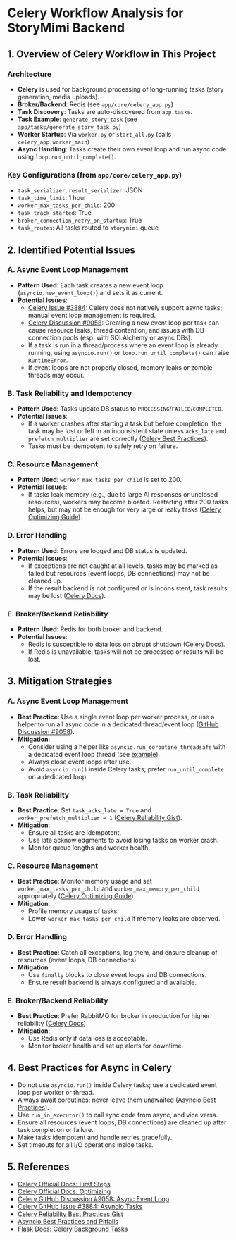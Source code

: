 # Celery Workflow Analysis for StoryMimi Backend

## 1. Overview of Celery Workflow in This Project

### Architecture
- **Celery** is used for background processing of long-running tasks (story generation, media uploads).
- **Broker/Backend**: Redis (see `app/core/celery_app.py`)
- **Task Discovery**: Tasks are auto-discovered from `app.tasks`.
- **Task Example**: `generate_story_task` (see `app/tasks/generate_story_task.py`)
- **Worker Startup**: Via `worker.py` or `start_all.py` (calls `celery_app.worker_main`)
- **Async Handling**: Tasks create their own event loop and run async code using `loop.run_until_complete()`.

### Key Configurations (from `app/core/celery_app.py`)
- `task_serializer`, `result_serializer`: JSON
- `task_time_limit`: 1 hour
- `worker_max_tasks_per_child`: 200
- `task_track_started`: True
- `broker_connection_retry_on_startup`: True
- `task_routes`: All tasks routed to `storymimi` queue

## 2. Identified Potential Issues

### A. Async Event Loop Management
- **Pattern Used**: Each task creates a new event loop (`asyncio.new_event_loop()`) and sets it as current.
- **Potential Issues**:
  - [Celery Issue #3884](https://github.com/celery/celery/issues/3884): Celery does not natively support async tasks; manual event loop management is required.
  - [Celery Discussion #9058](https://github.com/celery/celery/discussions/9058): Creating a new event loop per task can cause resource leaks, thread contention, and issues with DB connection pools (esp. with SQLAlchemy or async DBs).
  - If a task is run in a thread/process where an event loop is already running, using `asyncio.run()` or `loop.run_until_complete()` can raise `RuntimeError`.
  - If event loops are not properly closed, memory leaks or zombie threads may occur.

### B. Task Reliability and Idempotency
- **Pattern Used**: Tasks update DB status to `PROCESSING`/`FAILED`/`COMPLETED`.
- **Potential Issues**:
  - If a worker crashes after starting a task but before completion, the task may be lost or left in an inconsistent state unless `acks_late` and `prefetch_multiplier` are set correctly ([Celery Best Practices](https://gist.github.com/fjsj/da41321ac96cf28a96235cb20e7236f6)).
  - Tasks must be idempotent to safely retry on failure.

### C. Resource Management
- **Pattern Used**: `worker_max_tasks_per_child` is set to 200.
- **Potential Issues**:
  - If tasks leak memory (e.g., due to large AI responses or unclosed resources), workers may become bloated. Restarting after 200 tasks helps, but may not be enough for very large or leaky tasks ([Celery Optimizing Guide](https://docs.celeryq.dev/en/stable/userguide/optimizing.html)).

### D. Error Handling
- **Pattern Used**: Errors are logged and DB status is updated.
- **Potential Issues**:
  - If exceptions are not caught at all levels, tasks may be marked as failed but resources (event loops, DB connections) may not be cleaned up.
  - If the result backend is not configured or is inconsistent, task results may be lost ([Celery Docs](https://docs.celeryproject.org/en/stable/getting-started/first-steps-with-celery.html#keeping-results)).

### E. Broker/Backend Reliability
- **Pattern Used**: Redis for both broker and backend.
- **Potential Issues**:
  - Redis is susceptible to data loss on abrupt shutdown ([Celery Docs](https://docs.celeryproject.org/en/stable/getting-started/first-steps-with-celery.html#choosing-a-broker)).
  - If Redis is unavailable, tasks will not be processed or results will be lost.

## 3. Mitigation Strategies

### A. Async Event Loop Management
- **Best Practice**: Use a single event loop per worker process, or use a helper to run all async code in a dedicated thread/event loop ([GitHub Discussion #9058](https://github.com/celery/celery/discussions/9058)).
- **Mitigation**:
  - Consider using a helper like `asyncio.run_coroutine_threadsafe` with a dedicated event loop thread (see [example](https://github.com/celery/celery/discussions/9058)).
  - Always close event loops after use.
  - Avoid `asyncio.run()` inside Celery tasks; prefer `run_until_complete` on a dedicated loop.

### B. Task Reliability
- **Best Practice**: Set `task_acks_late = True` and `worker_prefetch_multiplier = 1` ([Celery Reliability Gist](https://gist.github.com/fjsj/da41321ac96cf28a96235cb20e7236f6)).
- **Mitigation**:
  - Ensure all tasks are idempotent.
  - Use late acknowledgments to avoid losing tasks on worker crash.
  - Monitor queue lengths and worker health.

### C. Resource Management
- **Best Practice**: Monitor memory usage and set `worker_max_tasks_per_child` and `worker_max_memory_per_child` appropriately ([Celery Optimizing Guide](https://docs.celeryq.dev/en/stable/userguide/optimizing.html)).
- **Mitigation**:
  - Profile memory usage of tasks.
  - Lower `worker_max_tasks_per_child` if memory leaks are observed.

### D. Error Handling
- **Best Practice**: Catch all exceptions, log them, and ensure cleanup of resources (event loops, DB connections).
- **Mitigation**:
  - Use `finally` blocks to close event loops and DB connections.
  - Ensure result backend is always configured and available.

### E. Broker/Backend Reliability
- **Best Practice**: Prefer RabbitMQ for broker in production for higher reliability ([Celery Docs](https://docs.celeryproject.org/en/stable/getting-started/first-steps-with-celery.html#choosing-a-broker)).
- **Mitigation**:
  - Use Redis only if data loss is acceptable.
  - Monitor broker health and set up alerts for downtime.

## 4. Best Practices for Async in Celery
- Do not use `asyncio.run()` inside Celery tasks; use a dedicated event loop per worker or thread.
- Always await coroutines; never leave them unawaited ([Asyncio Best Practices](https://shanechang.com/p/python-asyncio-best-practices-pitfalls/)).
- Use `run_in_executor()` to call sync code from async, and vice versa.
- Ensure all resources (event loops, DB connections) are cleaned up after task completion or failure.
- Make tasks idempotent and handle retries gracefully.
- Set timeouts for all I/O operations inside tasks.

## 5. References
- [Celery Official Docs: First Steps](https://docs.celeryproject.org/en/stable/getting-started/first-steps-with-celery.html)
- [Celery Official Docs: Optimizing](https://docs.celeryq.dev/en/stable/userguide/optimizing.html)
- [Celery GitHub Discussion #9058: Async Event Loop](https://github.com/celery/celery/discussions/9058)
- [Celery GitHub Issue #3884: Asyncio Tasks](https://github.com/celery/celery/issues/3884)
- [Celery Reliability Best Practices Gist](https://gist.github.com/fjsj/da41321ac96cf28a96235cb20e7236f6)
- [Asyncio Best Practices and Pitfalls](https://shanechang.com/p/python-asyncio-best-practices-pitfalls/)
- [Flask Docs: Celery Background Tasks](https://flask.palletsprojects.com/en/stable/patterns/celery/) 